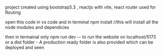 project created using bootstrap5.3 , reactjs with vite, 
react router used for Routing 



open this code in vs code and in terminal 
npm install
//this will install all the node modules and dependicies 

then in termainal only npm run dev  -- to run the website on localhost/5173
or a dist folder - A production ready folder is also provided which can be deployed and seen
